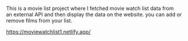 This is a movie list project where I fetched movie watch list data from          
an external API and then display the data on the website. you can add or remove films from your list.                                                                                                                   
  
https://moviewatchlist1.netlify.app/      
